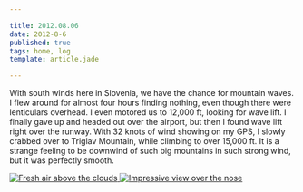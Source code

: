 ```yaml
---

title: 2012.08.06
date: 2012-8-6
published: true
tags: home, log
template: article.jade

---
```


With south winds here in Slovenia, we have the chance for mountain waves.  I flew around for almost four hours finding nothing, even though there were lenticulars overhead.  I even motored us to 12,000 ft, looking for wave lift.  I finally gave up and headed out over the airport, but then I found wave lift right over the runway.  With 32 knots of wind showing on my GPS, I slowly crabbed over to Triglav Mountain, while climbing to over 15,000 ft.  It is a strange feeling to be downwind of such big mountains in such strong wind, but it was perfectly smooth. 


<div class="photoset">

<a href="/articles/2012-8-6/open.jpg" rel="gal-2012-8-6" title="Fresh air above the clouds">
  <img src="/articles/2012-8-6/thumbs/open.jpg" alt= "Fresh air above the clouds" \>
</a>

<a href="/articles/2012-8-6/over_the_nose.jpg" rel="gal-2012-8-6" title="Impressive view over the nose">
  <img src="/articles/2012-8-6/thumbs/over_the_nose.jpg" alt= "Impressive view over the nose" \>
</a>

</div>

